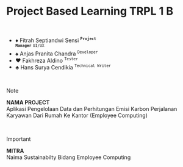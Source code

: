 # Project Based Learning TRPL 1 B

<br>

- :diamonds: Fitrah Septiandwi Sensi <sup><code>**Project Manager**</code></sup> <sup><code>UI/UX</code></sup>   
- :spades: Anjas Pranita Chandra <sup><code>Developer</code></sup>
- :hearts: Fakhreza Aldino <sup><code>Tester</code></sup>
- :clubs: Hans Surya Cendikia <sup><code>Technical Writer</code></sup>

<br>

> [!NOTE]
> **NAMA PROJECT**<br>
> Aplikasi Pengelolaan Data dan Perhitungan Emisi Karbon Perjalanan Karyawan Dari Rumah Ke Kantor (Employee Computing)

<br>

> [!IMPORTANT]
> **MITRA**<br>
> Naima Sustainabilty Bidang Employee Computing
